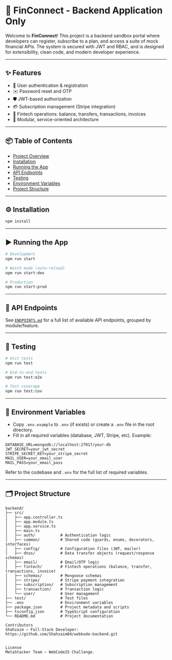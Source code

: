 # 🚀 FinConnect - Backend Application Only

Welcome to **FinConnect**! This project is a backend sandbox portal where developers can register, subscribe to a plan, and access a suite of mock financial APIs. The system is secured with JWT and RBAC, and is designed for extensibility, clean code, and modern developer experience.

---

## ✨ Features
- 🔐 User authentication & registration
- ✉️ Password reset and OTP
- 🛡️ JWT-based authorization
- 💳 Subscription management (Stripe integration)
- 💸 Fintech operations: balance, transfers, transactions, invoices
- 🧩 Modular, service-oriented architecture

---

## 📦 Table of Contents
- [Project Overview](#project-overview)
- [Installation](#installation)
- [Running the App](#running-the-app)
- [API Endpoints](#api-endpoints)
- [Testing](#testing)
- [Environment Variables](#environment-variables)
- [Project Structure](#project-structure)

---

## ⚙️ Installation

```bash
npm install
```

---

## ▶️ Running the App

```bash
# Development
npm run start

# Watch mode (auto-reload)
npm run start:dev

# Production
npm run start:prod
```

---

## 📑 API Endpoints
See [`ENDPOINTS.md`](./ENDPOINTS.md) for a full list of available API endpoints, grouped by module/feature.

---

## 🧪 Testing

```bash
# Unit tests
npm run test

# End-to-end tests
npm run test:e2e

# Test coverage
npm run test:cov
```

---

## 🔑 Environment Variables
- Copy `.env.example` to `.env` (if exists) or create a `.env` file in the root directory.
- Fill in all required variables (database, JWT, Stripe, etc). Example:

```
DATABASE_URL=mongodb://localhost:27017/your-db
JWT_SECRET=your_jwt_secret
STRIPE_SECRET_KEY=your_stripe_secret
MAIL_USER=your_email_user
MAIL_PASS=your_email_pass
```

Refer to the codebase and `.env` for the full list of required variables.

---

## 🗂️ Project Structure

```
backend/
├── src/
│   ├── app.controller.ts
│   ├── app.module.ts
│   ├── app.service.ts
│   ├── main.ts
│   ├── auth/           # Authentication logic
│   ├── common/         # Shared code (guards, enums, decorators, interfaces)
│   ├── config/         # Configuration files (JWT, mailer)
│   ├── dtos/           # Data transfer objects (request/response schemas)
│   ├── email/          # Email/OTP logic
│   ├── fintech/        # Fintech operations (balance, transfer, transactions, invoice)
│   ├── schemas/        # Mongoose schemas
│   ├── stripe/         # Stripe payment integration
│   ├── subscription/   # Subscription management
│   ├── transaction/    # Transaction logic
│   └── user/           # User management
├── test/               # Test files
├── .env                # Environment variables
├── package.json        # Project metadata and scripts
├── tsconfig.json       # TypeScript configuration
└── README.md           # Project documentation

Contributors
Shahzaim – Full-Stack Developer: https://github.com/Shahzaim84/webkode-backend.git


License
MetaStacker Team – WebCode25 Challenge.
